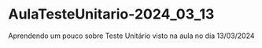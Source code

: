 # AulaTesteUnitario-2024_03_13
Aprendendo um pouco sobre Teste Unitário visto na aula no dia 13/03/2024
